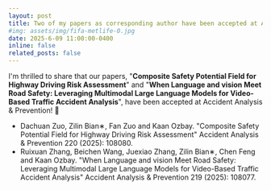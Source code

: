```yaml
---
layout: post
title: Two of my papers as corresponding author have been accepted at Accident Analysis & Prevention!
#img: assets/img/fifa-metlife-0.jpg
date: 2025-6-09 11:00:00-0400
inline: false
related_posts: false
---
```

I'm thrilled to share that our papers, "**Composite Safety Potential Field for Highway Driving Risk Assessment**" and "**When Language and vision Meet Road Safety: Leveraging Multimodal Large Language Models for Video-Based Traffic Accident Analysis**", have been accepted at Accident Analysis & Prevention! 🎉 
- Dachuan Zuo, Zilin Bian∗, Fan Zuo and Kaan Ozbay. "Composite Safety Potential Field for Highway Driving Risk Assessment" Accident Analysis & Prevention 220 (2025): 108080.
- Ruixuan Zhang, Beichen Wang, Juexiao Zhang, Zilin Bian∗, Chen Feng and Kaan Ozbay. "When Language and vision Meet Road Safety: Leveraging Multimodal Large Language Models for Video-Based Traffic Accident Analysis" Accident Analysis & Prevention 219 (2025): 108077.